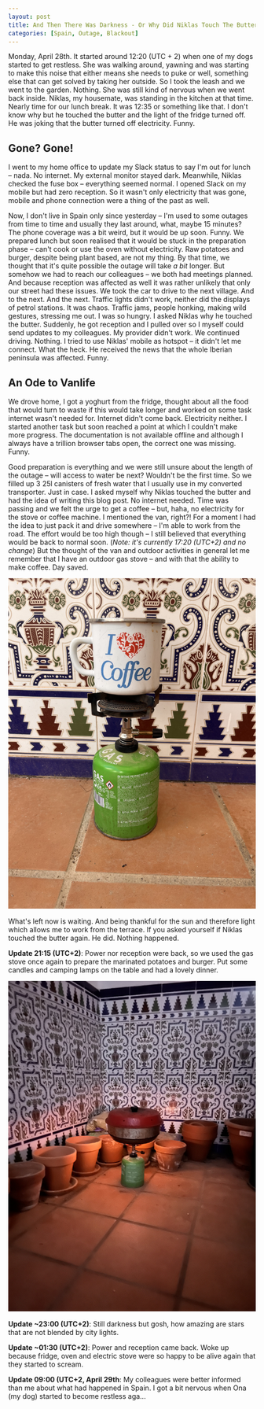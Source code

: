 ```yaml
---
layout: post
title: And Then There Was Darkness - Or Why Did Niklas Touch The Butter
categories: [Spain, Outage, Blackout]
---
```


Monday, April 28th. It started around 12:20 (UTC + 2) when one of my dogs started to get restless. She was walking around, yawning and was starting to make this noise that either means she needs to puke or well, something else that can get solved by taking her outside. So I took the leash and we went to the garden. Nothing. She was still kind of nervous when we went back inside. Niklas, my housemate, was standing in the kitchen at that time. Nearly time for our lunch break. It was 12:35 or something like that. I don't know why but he touched the butter and the light of the fridge turned off. He was joking that the butter turned off electricity. Funny.

## Gone? Gone!

I went to my home office to update my Slack status to say I'm out for lunch – nada. No internet. My external monitor stayed dark. Meanwhile, Niklas checked the fuse box – everything seemed normal. I opened Slack on my mobile but had zero reception. So it wasn't only electricity that was gone, mobile and phone connection were a thing of the past as well.

Now, I don't live in Spain only since yesterday – I'm used to some outages from time to time and usually they last around, what, maybe 15 minutes? The phone coverage was a bit weird, but it would be up soon. Funny. We prepared lunch but soon realised that it would be stuck in the preparation phase – can't cook or use the oven without electricity. Raw potatoes and burger, despite being plant based, are not my thing.
By that time, we thought that it's quite possible the outage will take _a bit_ longer. But somehow we had to reach our colleagues – we both had meetings planned. And because reception was affected as well it was rather unlikely that only our street had these issues. We took the car to drive to the next village. And to the next. And the next. Traffic lights didn't work, neither did the displays of petrol stations. It was chaos. Traffic jams, people honking, making wild gestures, stressing me out. I was so hungry. I asked Niklas why he touched the butter.
Suddenly, he got reception and I pulled over so I myself could send updates to my colleagues. My provider didn't work. We continued driving. Nothing. I tried to use Niklas' mobile as hotspot – it didn't let me connect. What the heck. He received the news that the whole Iberian peninsula was affected. Funny.

## An Ode to Vanlife

We drove home, I got a yoghurt from the fridge, thought about all the food that would turn to waste if this would take longer and worked on some task internet wasn't needed for. Internet didn't come back. Electricity neither. I started another task but soon reached a point at which I couldn't make more progress. The documentation is not available offline and although I always have a trillion browser tabs open, the correct one was missing. Funny.

Good preparation is everything and we were still unsure about the length of the outage – will access to water be next? Wouldn't be the first time. So we filled up 3 25l canisters of fresh water that I usually use in my converted transporter. Just in case. I asked myself why Niklas touched the butter and had the idea of writing this blog post. No internet needed. Time was passing and we felt the urge to get a coffee – but, haha, no electricity for the stove or coffee machine. I mentioned the van, right?! For a moment I had the idea to just pack it and drive somewhere – I'm able to work from the road. The effort would be too high though – I still believed that everything would be back to normal soon. (*Note: it's currently 17:20 (UTC+2) and no change*) But the thought of the van and outdoor activities in general let me remember that I have an outdoor gas stove – and with that the ability to make coffee. Day saved.

![](/images/outage/I_love_coffee.jpg)

What's left now is waiting. And being thankful for the sun and therefore light which allows me to work from the terrace. If you asked yourself if Niklas touched the butter again. He did. Nothing happened.

**Update 21:15 (UTC+2)**: Power nor reception were back, so we used the gas stove once again to prepare the marinated potatoes and burger. Put some candles and camping lamps on the table and had a lovely dinner.

![](/images/outage/dinner.jpg)

**Update ~23:00 (UTC+2)**: Still darkness but gosh, how amazing are stars that are not blended by city lights.

**Update ~01:30 (UTC+2)**: Power and reception came back. Woke up because fridge, oven and electric stove were so happy to be alive again that they started to scream.

**Update 09:00 (UTC+2, April 29th**: My colleagues were better informed than me about what had happened in Spain. I got a bit nervous when Ona (my dog) started to become restless aga...
